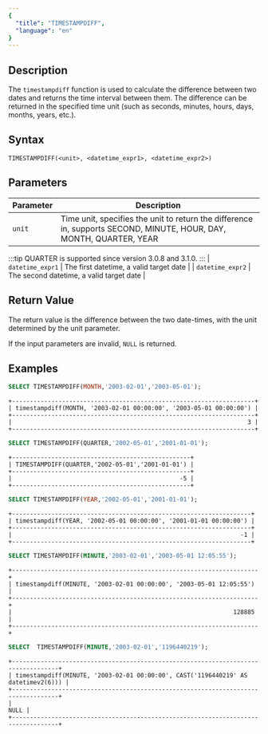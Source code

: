 ```yaml
---
{
  "title": "TIMESTAMPDIFF",
  "language": "en"
}
---
```


## Description

The `timestampdiff` function is used to calculate the difference between two  dates and returns the time interval between them. The difference can be returned in the specified time unit (such as seconds, minutes, hours, days, months, years, etc.).

## Syntax

`TIMESTAMPDIFF(<unit>, <datetime_expr1>, <datetime_expr2>)`

## Parameters

| Parameter | Description                                                                                                                  |
| -- |------------------------------------------------------------------------------------------------------------------------------|
| `unit` | Time unit, specifies the unit to return the difference in, supports SECOND, MINUTE, HOUR, DAY, MONTH, QUARTER, YEAR |

:::tip 
QUARTER is supported since version 3.0.8 and 3.1.0.
:::
| `datetime_expr1` | The first datetime, a valid target  date                                                                                     |
| `datetime_expr2` | The second datetime, a valid target  date                                                                        |

## Return Value

The return value is the difference between the two date-times, with the unit determined by the unit parameter.

If the input parameters are invalid, `NULL` is returned.

## Examples

```sql
SELECT TIMESTAMPDIFF(MONTH,'2003-02-01','2003-05-01');
```

```text
+--------------------------------------------------------------------+
| timestampdiff(MONTH, '2003-02-01 00:00:00', '2003-05-01 00:00:00') |
+--------------------------------------------------------------------+
|                                                                  3 |
+--------------------------------------------------------------------+
```

```sql
SELECT TIMESTAMPDIFF(QUARTER,'2002-05-01','2001-01-01');
```

```text
+--------------------------------------------------+
| TIMESTAMPDIFF(QUARTER,'2002-05-01','2001-01-01') |
+--------------------------------------------------+
|                                               -5 |
+--------------------------------------------------+
```

```sql
SELECT TIMESTAMPDIFF(YEAR,'2002-05-01','2001-01-01');
```

```text
+-------------------------------------------------------------------+
| timestampdiff(YEAR, '2002-05-01 00:00:00', '2001-01-01 00:00:00') |
+-------------------------------------------------------------------+
|                                                                -1 |
+-------------------------------------------------------------------+
```

```sql
SELECT TIMESTAMPDIFF(MINUTE,'2003-02-01','2003-05-01 12:05:55');
```

```text
+---------------------------------------------------------------------+
| timestampdiff(MINUTE, '2003-02-01 00:00:00', '2003-05-01 12:05:55') |
+---------------------------------------------------------------------+
|                                                              128885 |
+---------------------------------------------------------------------+
```

```sql
SELECT  TIMESTAMPDIFF(MINUTE,'2003-02-01','1196440219');
```

```text
+-----------------------------------------------------------------------------------+
| timestampdiff(MINUTE, '2003-02-01 00:00:00', CAST('1196440219' AS datetimev2(6))) |
+-----------------------------------------------------------------------------------+
|                                                                              NULL |
+-----------------------------------------------------------------------------------+
```